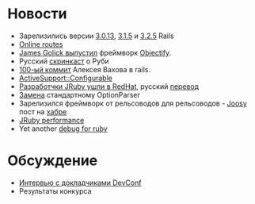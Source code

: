 # Новости

* Зарелизились версии [3.0.13](http://weblog.rubyonrails.org/2012/5/31/ann-rails-3-0-13-has-been-released/),
  [3.1.5](http://weblog.rubyonrails.org/2012/5/31/ann-rails-3-1-5-has-been-released/) и
  [3.2.5](http://weblog.rubyonrails.org/2012/5/31/ann-rails-3-2-5-has-been-released/) Rails
* [Online routes](https://github.com/schneems/sextant)
* [James Golick выпустил](http://jamesgolick.com/2012/5/22/objectify-a-better-way-to-build-rails-applications.html) фреймворк
  [Objectify](https://github.com/bitlove/objectify).
* Русский [скринкаст](http://learnruby.snitko.ru/) о Руби
* [100-ый коммит](http://vakhov.me/blog/2012/05/28/100-commits/) Алексея Вахова в rails.
* [ActiveSupport::Configurable](http://akash.im/2012/06/04/using-activesupport-configurable-to-store-config-options.html)
* [Разработчки JRuby ушли в RedHat](http://www.theregister.co.uk/2012/05/23/red_hat_hires_j_ruby_brains/), русский
  [перевод](http://habrahabr.ru/post/144601/)
* [Замена](https://github.com/halst/docopt.rb#docopt-%E2%80%93-command-line-option-parser-that-will-make-you-smile) стандартному OptionParser
* Зарелизился фреймворк от рельсоводов для рельсоводов - [Joosy](http://joosy.ws/)
  пост на [хабре](http://habrahabr.ru/company/roundlake/blog/145210/)
* [JRuby performance](http://elevat.eu/blog/2012/06/characterizing-jruby-performance/)
* Yet another [debug for ruby](http://blackbytes.wordpress.com/2012/06/02/ruby-tracing/)

# Обсуждение

* [Интервью с докладчиками DevConf](http://devconf.ru/programm/ruby)
* Результаты конкурса
